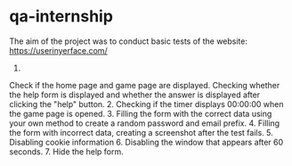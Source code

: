 # qa-internship

The aim of the project was to conduct basic tests of the website: https://userinyerface.com/

1.
Check if the home page and game page are displayed.
Checking whether the help form is displayed and whether the answer is displayed after clicking the "help" button.
2.
Checking if the timer displays 00:00:00 when the game page is opened.
3.
Filling the form with the correct data using your own method to create a random password and email prefix.
4.
Filling the form with incorrect data, creating a screenshot after the test fails.
5.
Disabling cookie information
6.
Disabling the window that appears after 60 seconds.
7.
Hide the help form.

